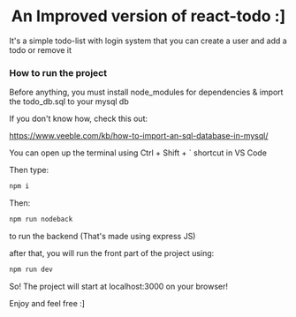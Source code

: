 <h1 align="center">An Improved version of react-todo :]</h1>

It's a simple todo-list with login system that you can create a user and add a todo or remove it

### How to run the project

Before anything, you must install node_modules for dependencies & import the todo_db.sql to your mysql db

If you don't know how, check this out:

https://www.veeble.com/kb/how-to-import-an-sql-database-in-mysql/

You can open up the terminal using Ctrl + Shift + ` shortcut in VS Code

Then type:

```bash
npm i

```

Then:

```bash
npm run nodeback

```
to run the backend (That's made using express JS)

after that, you will run the front part of the project using:

``` bash
npm run dev

```

So! The project will start at localhost:3000 on your browser!

Enjoy and feel free :]
